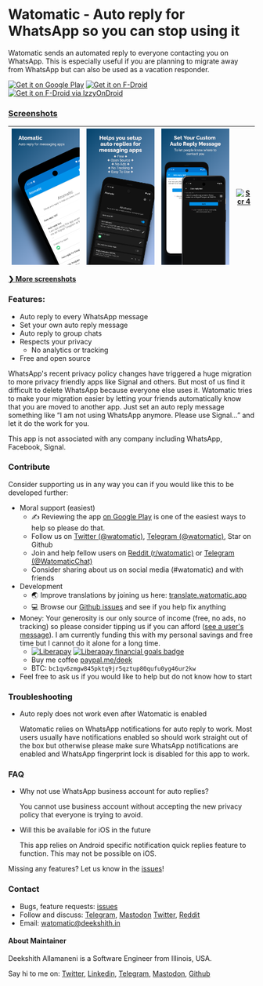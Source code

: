 # Watomatic - Auto reply for WhatsApp so you can stop using it
Watomatic sends an automated reply to everyone contacting you on WhatsApp. This is especially useful if you are planning to migrate away from WhatsApp but can also be used as a vacation responder.

<a href='https://play.google.com/store/apps/details?id=com.parishod.watomatic&pcampaignid=pcampaignidMKT-Other-global-all-co-prtnr-py-PartBadge-Mar2515-1'><img alt='Get it on Google Play' src='https://play.google.com/intl/en_us/badges/static/images/badges/en_badge_web_generic.png' height="60" /></a>
[<img src="https://f-droid.org/badge/get-it-on.png" alt="Get it on F-Droid" height="60">](https://f-droid.org/en/packages/com.parishod.watomatic/)
<a href='https://apt.izzysoft.de/fdroid/index/apk/com.parishod.watomatic'><img alt='Get it on F-Droid via IzzyOnDroid' src='https://gitlab.com/IzzyOnDroid/repo/-/raw/master/assets/IzzyOnDroid.png' height="60" /></a>

### [Screenshots](./media/screenshots/)

| [<img src="/media/screenshots/1.png" alt="Scr 1">][scr-page-link]  |  [<img src="/media/screenshots/2.png" alt="scr 2">][scr-page-link]  |  [<img src="/media/screenshots/3.png" alt="Scr 3">][scr-page-link]  |  [<img src="/media/screenshots/4.png" alt="Scr 4">][scr-page-link]  |
| ------------------------------------------- | ------------------------------------------ | ------- | ------ |

[**❯ More screenshots**](./media/screenshots/)

### Features:
- Auto reply to every WhatsApp message
- Set your own auto reply message
- Auto reply to group chats
- Respects your privacy
  - No analytics or tracking
- Free and open source

WhatsApp's recent privacy policy changes have triggered a huge migration to more privacy friendly apps like Signal and others. But most of us find it difficult to delete WhatsApp because everyone else uses it. Watomatic tries to make your migration easier by letting your friends automatically know that you are moved to another app. Just set an auto reply message something like “I am not using WhatsApp anymore. Please use Signal…” and let it do the work for you.

This app is not associated with any company including WhatsApp, Facebook, Signal.

### Contribute

Consider supporting us in any way you can if you would like this to be developed further:

- Moral support (easiest)
  - ✍️ Reviewing the app [on Google Play](https://play.google.com/store/apps/details?id=com.parishod.watomatic) 
    is one of the easiest ways to help so please do that.
  - Follow us on [Twitter (@watomatic)](https://twitter.com/watomatic), [Telegram (@watomatic)](https://t.me/watomatic/), Star on Github
  - Join and help fellow users on [Reddit (r/watomatic)](https://www.reddit.com/r/watomatic/) or [Telegram (@WatomaticChat)](https://t.me/WatomaticChat)
  - Consider sharing about us on social media (#watomatic) and with friends
- Development
  - 🌏 Improve translations by joining us here: [translate.watomatic.app](https://translate.watomatic.app/)
  - 💻 Browse our [Github issues](https://github.com/adeekshith/watomatic/issues) and see if you help fix anything
- Money: 
  Your generosity is our only source of income (free, no ads, no tracking) so please consider tipping us if you can afford ([see a user's message](https://github.com/adeekshith/watomatic/issues/249)).
  I am currently funding this with my personal savings and free time but I cannot do it alone for a long time.
  - [![Liberapay](https://liberapay.com/assets/widgets/donate.svg)](https://liberapay.com/dk/donate) [![Liberapay financial goals badge](https://img.shields.io/liberapay/goal/dk?color=%23BF360C&label=%F0%9F%92%B0%20Goal%20%F0%9F%A4%92&style=for-the-badge)](https://liberapay.com/dk/donate)
  - Buy me coffee [paypal.me/deek](https://paypal.me/deek)
  - BTC: `bc1qv6zmgw845pktq9jr5qztup80qufu0yg46ur2kw`
- Feel free to ask us if you would like to help but do not know how to start

### Troubleshooting

- Auto reply does not work even after Watomatic is enabled
  
  Watomatic relies on WhatsApp notifications for auto reply to work. Most users usually have notifications enabled so should work straight out of the box but otherwise please make sure WhatsApp notifications are enabled and WhatsApp fingerprint lock is disabled for this app to work.

### FAQ

- Why not use WhatsApp business account for auto replies?
  
  You cannot use business account without accepting the new privacy policy that everyone is trying to avoid.

- Will this be available for iOS in the future
  
  This app relies on Android specific notification quick replies feature to function. This may not be possible on iOS.

Missing any features? Let us know in the [issues](https://github.com/adeekshith/watomatic/issues)!


### Contact

- Bugs, feature requests: [issues](https://github.com/adeekshith/watomatic/issues/)
- Follow and discuss: [Telegram](https://t.me/watomatic), [Mastodon](https://fosstodon.org/@watomatic) [Twitter](https://twitter.com/watomatic), [Reddit](https://www.reddit.com/r/watomatic/)
- Email: watomatic@deekshith.in

#### About Maintainer

Deekshith Allamaneni is a Software Engineer from Illinois, USA. 

Say hi to me on: [Twitter](https://twitter.com/adeekshith), [Linkedin](https://www.linkedin.com/in/adeekshith/), [Telegram](https://t.me/adeekshith), [Mastodon](https://mastodon.technology/@dsoft), [Github](https://github.com/adeekshith) 

[scr-page-link]: ./media/screenshots/

